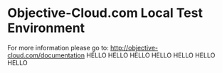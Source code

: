 # Objective-Cloud.com Local Test Environment

For more information please go to: http://objective-cloud.com/documentation
HELLO
HELLO
HELLO
HELLO
HELLO
HELLO
HELLO
